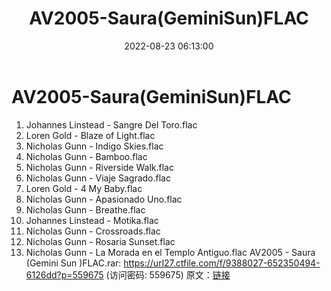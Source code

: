 ﻿---
title: AV2005-Saura(GeminiSun)FLAC
date: 2022-08-23 06:13:00
categories: 古典音乐、新世纪、纯音雅乐
tags: 纯音雅乐
---
# AV2005-Saura(GeminiSun)FLAC

01. Johannes Linstead - Sangre Del
Toro.flac
02. Loren Gold - Blaze of Light.flac
03. Nicholas Gunn - Indigo Skies.flac
04. Nicholas Gunn - Bamboo.flac
05. Nicholas Gunn - Riverside Walk.flac
06. Nicholas Gunn - Viaje Sagrado.flac
07. Loren Gold - 4 My Baby.flac
08. Nicholas Gunn - Apasionado Uno.flac
09. Nicholas Gunn - Breathe.flac
10. Johannes Linstead - Motika.flac
11. Nicholas Gunn - Crossroads.flac
12. Nicholas Gunn - Rosaria Sunset.flac
13. Nicholas Gunn - La Morada en el Templo Antiguo.flac
AV2005 - Saura (Gemini Sun )FLAC.rar: https://url27.ctfile.com/f/9388027-652350494-6126dd?p=559675
(访问密码: 559675)
原文：[链接](https://blog.sina.com.cn/s/blog_1647c7e7601030z08.html)